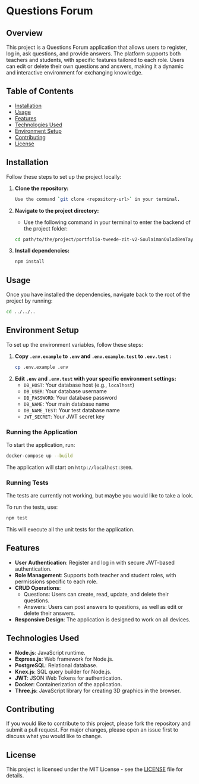 # Questions Forum

## Overview

This project is a Questions Forum application that allows users to register, log in, ask questions, and provide answers. The platform supports both teachers and students, with specific features tailored to each role. Users can edit or delete their own questions and answers, making it a dynamic and interactive environment for exchanging knowledge.

## Table of Contents

- [Installation](#installation)
- [Usage](#usage)
- [Features](#features)
- [Technologies Used](#technologies-used)
- [Environment Setup](#environment-setup)
- [Contributing](#contributing)
- [License](#license)

## Installation

Follow these steps to set up the project locally:

1. **Clone the repository:**
   ```bash
   Use the command `git clone <repository-url>` in your terminal.
   ```
2. **Navigate to the project directory:**
   - Use the following command in your terminal to enter the backend of the project folder:
   ```bash
   cd path/to/the/project/portfolio-tweede-zit-v2-SoulaimanOuladBenTayeb/build/images/api
   ```

3. **Install dependencies:**
   ```bash
   npm install
   ```

## Usage

Once you have installed the dependencies, navigate back to the root of the project by running:
```bash
cd ../../..
```

## Environment Setup

To set up the environment variables, follow these steps:

1. **Copy `.env.example` to `.env` and `.env.example.test` to `.env.test` :**
   ```bash
   cp .env.example .env
   ```
2. **Edit `.env` and `.env.test` with your specific environment settings:**
   - `DB_HOST`: Your database host (e.g., `localhost`)
   - `DB_USER`: Your database username
   - `DB_PASSWORD`: Your database password
   - `DB_NAME`: Your main database name
   - `DB_NAME_TEST`: Your test database name
   - `JWT_SECRET`: Your JWT secret key

### Running the Application

To start the application, run:
```bash
docker-compose up --build
```
The application will start on `http://localhost:3000`.

### Running Tests
The tests are currently not working, but maybe you would like to take a look.

To run the tests, use:
```bash
npm test
```
This will execute all the unit tests for the application.

## Features

- **User Authentication**: Register and log in with secure JWT-based authentication.
- **Role Management**: Supports both teacher and student roles, with permissions specific to each role.
- **CRUD Operations**:
  - Questions: Users can create, read, update, and delete their questions.
  - Answers: Users can post answers to questions, as well as edit or delete their answers.
- **Responsive Design**: The application is designed to work on all devices.

## Technologies Used

- **Node.js**: JavaScript runtime.
- **Express.js**: Web framework for Node.js.
- **PostgreSQL**: Relational database.
- **Knex.js**: SQL query builder for Node.js.
- **JWT**: JSON Web Tokens for authentication.
- **Docker**: Containerization of the application.
- **Three.js**: JavaScript library for creating 3D graphics in the browser.

## Contributing

If you would like to contribute to this project, please fork the repository and submit a pull request. For major changes, please open an issue first to discuss what you would like to change.

## License

This project is licensed under the MIT License - see the [LICENSE](LICENSE) file for details.

